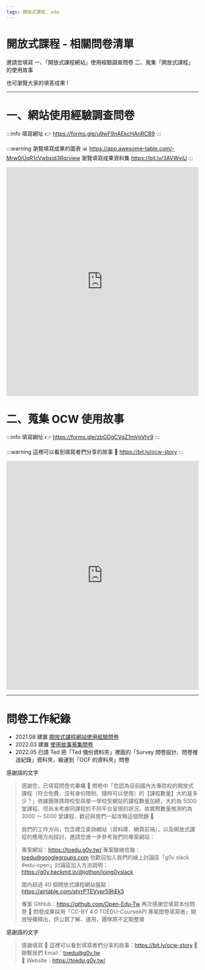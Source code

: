 ```yaml
---
tags: 開放式課程, edu
---
```


# 開放式課程 - 相關問卷清單

邀請您填寫
一、「開放式課程網站」使用經驗調查問卷
二、蒐集「開放式課程」的使用故事

也可瀏覽大家的填答成果 !

---
# 一、網站使用經驗調查問卷
:::info
填寫網址 👉 https://forms.gle/u9wF9nAEkcHAnRCB9
:::

:::warning
瀏覽填寫成果的圖表 📊 https://app.awesome-table.com/-Mrw0jUqR1cVwbxid3Rq/view
瀏覽填寫成果資料集 https://bit.ly/3AVWvjU
:::

<iframe referrerpolicy="no-referrer-when-downgrade" height="600px" width="100%" style="border:none;" src="https://view-awesome-table.com/-Mrw0jUqR1cVwbxid3Rq/view"></iframe>


# 二、蒐集 OCW 使用故事
:::info
填寫網址 👉 https://forms.gle/zbGDgCVqZ1mVpVhr9
:::

:::warning
這裡可以看到填寫者們分享的故事 🧡 https://bit.ly/ocw-story 
:::

<iframe src="https://bit.ly/ocw-story" height="600px" width="100%" style="border:none;"></iframe>


---
# 問卷工作紀錄
- 2021.08 建置 [開放式課程網站使用經驗問卷]( https://forms.gle/u9wF9nAEkcHAnRCB9)
- 2022.03 建置 [使用故事蒐集問卷](https://forms.gle/u9wF9nAEkcHAnRCB9)
- 2022.05 已請 Ted 把「Ted 備份資料夾」裡面的「Survey 問卷設計、問卷推送紀錄」資料夾，搬運到「OCF 的資料夾」問卷


感謝語的文字
> 感謝您，已填寫問卷完畢囉 🎉 問卷中「您認為目前國內大專院校的開放式課程（符合免費、沒有身份限制、隨時可以使用）的【課程數量】大約是多少？」依據團隊將跨校型與單一學校型網站的課程數量加總，大約為 5000 堂課程，但尚未考慮同課程於不同平台呈現的狀況，故實際數量推測約為 3000 ～ 5000 堂課程，歡迎與我們一起攻略這個問題 🙂 
> 
> 我們的工作方向，包含建立查詢網站（資料庫、網頁前端），以及開放式課程的應用方向探討，邀請您進一步參考我們的專案網站： 
> 
> 專案網站：https://toedu.g0v.tw/ 
> 專案聯絡信箱：toedu@googlegroups.com 
> 也歡迎加入我們的線上討論區「g0v slack #edu-open」討論區加入方法說明：https://g0v.hackmd.io/@jothon/joing0vslack 
> 
> 國內超過 40 個開放式課程網站盤點：https://airtable.com/shrrPTEVvpr59hEk5 
> 
> 專案 GitHub：https://github.com/Open-Edu-Tw 
> 再次感謝您填寫本份問卷 🙏 問卷成果採用「CC-BY 4.0 TOEDU-CourseAPI 專案問卷填寫者」開放授權釋出，供公眾了解、運用，團隊將不定期整理 

感謝語的文字
> 感謝填寫 
> 🧡 這裡可以看到填寫者們分享的故事：https://bit.ly/ocw-story 
> 🧡 聯繫我們 Email：toedu@g0v.tw  
> 🧡 Website：https://toedu.g0v.tw/ 
> 